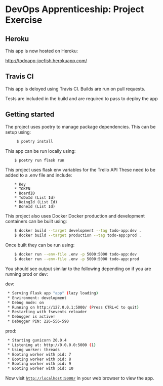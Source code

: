 # DevOps Apprenticeship: Project Exercise

## Heroku

This app is now hosted on Heroku:

http://todoapp-joefish.herokuapp.com/

## Travis CI

This app is deloyed using Travis CI.
Builds are run on pull requests.

Tests are included in the build and are required to pass to deploy the app
## Getting started

The project uses poetry to manage package dependencies.
This can be setup using:
``` bash
     $ poetry install
```

This app can be run locally using:
``` bash
    $ poetry run flask run
```

This project uses flask env variables for the Trello API
These need to be added to a .env file and include:
```
    * Key
    * TOKEN
    * BoardID
    * ToDoId (List Id)
    * DoingId (List Id)
    * DoneId (List Id)
```

This project also uses Docker
Docker production and development containers can be built using:
``` bash
    $ docker build --target development --tag todo-app:dev .
    $ docker build --target production --tag todo-app:prod .
```
Once built they can be run using:
``` bash
    $ docker run --env-file .env -p 5000:5000 todo-app:dev
    $ docker run --env-file .env -p 5000:5000 todo-app:prod
```

You should see output similar to the following depending on if you are running prod or dev:

dev:
```bash
 * Serving Flask app "app" (lazy loading)
 * Environment: development
 * Debug mode: on
 * Running on http://127.0.0.1:5000/ (Press CTRL+C to quit)
 * Restarting with fsevents reloader
 * Debugger is active!
 * Debugger PIN: 226-556-590
```
prod:
```bash
 * Starting gunicorn 20.0.4
 * Listening at: http://0.0.0.0:5000 (1)
 * Using worker: threads
 * Booting worker with pid: 7
 * Booting worker with pid: 8
 * Booting worker with pid: 9
 * Booting worker with pid: 10
```

Now visit [`http://localhost:5000/`](http://localhost:5000/) in your web browser to view the app.
